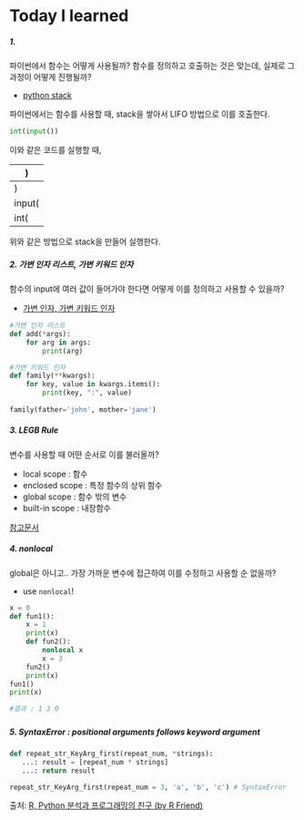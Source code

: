 # Today I learned



##### 1.

파이썬에서 함수는 어떻게 사용될까? 함수를 정의하고 호출하는 것은 맞는데, 실제로 그 과정이 어떻게 진행될까?

- [python stack](https://towardsdatascience.com/python-stack-frames-and-tail-call-optimization-4d0ea55b0542)

파이썬에서는 함수를 사용할 때, stack을 쌓아서 LIFO 방법으로 이를 호출한다.

```python
int(input())
```

이와 같은 코드를 실행할 때,

| )      |
| ------ |
| )      |
| input( |
| int(   |

위와 같은 방법으로 stack을 만들어 실행한다.



##### 2. 가변 인자 리스트, 가변 키워드 인자

함수의 input에 여러 값이 들어가야 한다면 어떻게 이를 정의하고 사용할 수 있을까?

- [가변 인자, 가변 키워드 인자](https://wikidocs.net/84426)

```python
#가변 인자 리스트
def add(*args):
    for arg in args:
        print(arg)

#가변 키워드 인자
def family(**kwargs):
    for key, value in kwargs.items():
        print(key, ":", value)
        
family(father='john', mother='jane')
```



##### 3. LEGB Rule

변수를 사용할 때 어떤 순서로 이를 불러올까?

- local scope : 함수
- enclosed scope : 특정 함수의 상위 함수
- global scope : 함수 밖의 변수
- built-in scope : 내장함수

[참고문서](https://realpython.com/python-scope-legb-rule/)



##### 4. nonlocal

global은 아니고.. 가장 가까운 변수에 접근하여 이를 수정하고 사용할 순 없을까?

- use `nonlocal`!

```python
x = 0
def fun1():
    x = 1
    print(x)
    def fun2():
        nonlocal x
        x = 3
    fun2()
    print(x)
fun1()
print(x)

#결과 : 1 3 0
```

#####  

##### 5. SyntaxError : positional arguments follows keyword argument

```python
def repeat_str_KeyArg_first(repeat_num, *strings):
   ...: result = [repeat_num * strings]
   ...: return result

repeat_str_KeyArg_first(repeat_num = 3, 'a', 'b', 'c') # SyntaxError
```

출처: [R, Python 분석과 프로그래밍의 친구 (by R Friend)](https://rfriend.tistory.com/465)

